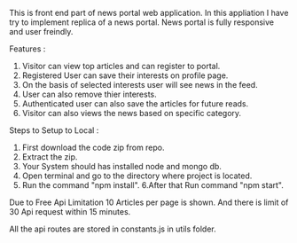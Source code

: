 
This is front end part of news portal web application. In this appliation I have try to implement replica of a news portal. News portal is fully responsive and user freindly. 

Features : 

1. Visitor can view top articles and can register to portal.
2. Registered User can save their interests on profile page.
3. On the basis of selected interests user will see news in the feed.
4. User can also remove thier interests.
5. Authenticated user can also save the articles for future reads.
6. Visitor can also views the news based on specific category.


Steps to Setup to Local :

1. First download the code zip from repo.
2. Extract the zip.
3. Your System should has installed node and mongo db.
4. Open terminal and go to the directory where project is located.
5. Run the command "npm install".
6.After that Run command "npm start".

Due to Free Api Limitation 10 Articles per page is shown. And there is limit of 30 Api request within 15 minutes.

All the api routes are stored in constants.js in utils folder.